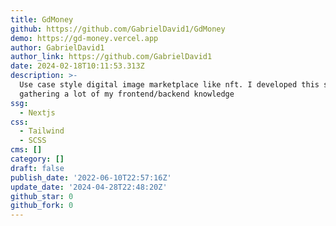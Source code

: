 ```yaml
---
title: GdMoney
github: https://github.com/GabrielDavid1/GdMoney
demo: https://gd-money.vercel.app
author: GabrielDavid1
author_link: https://github.com/GabrielDavid1
date: 2024-02-18T10:11:53.313Z
description: >-
  Use case style digital image marketplace like nft. I developed this system by
  gathering a lot of my frontend/backend knowledge
ssg:
  - Nextjs
css:
  - Tailwind
  - SCSS
cms: []
category: []
draft: false
publish_date: '2022-06-10T22:57:16Z'
update_date: '2024-04-28T22:48:20Z'
github_star: 0
github_fork: 0
---
```

